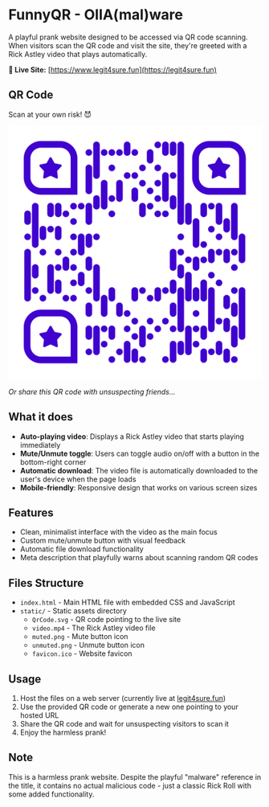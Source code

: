 # FunnyQR - OIIA(mal)ware

A playful prank website designed to be accessed via QR code scanning. When visitors scan the QR code and visit the site, they're greeted with a Rick Astley video that plays automatically.

**🔗 Live Site:** [https://www.legit4sure.fun](https://legit4sure.fun)

## QR Code

Scan at your own risk! 😈

![QR Code](./static/QrCode.svg)

*Or share this QR code with unsuspecting friends...*

## What it does

- **Auto-playing video**: Displays a Rick Astley video that starts playing immediately
- **Mute/Unmute toggle**: Users can toggle audio on/off with a button in the bottom-right corner
- **Automatic download**: The video file is automatically downloaded to the user's device when the page loads
- **Mobile-friendly**: Responsive design that works on various screen sizes

## Features

- Clean, minimalist interface with the video as the main focus
- Custom mute/unmute button with visual feedback
- Automatic file download functionality
- Meta description that playfully warns about scanning random QR codes

## Files Structure

- `index.html` - Main HTML file with embedded CSS and JavaScript
- `static/` - Static assets directory
  - `QrCode.svg` - QR code pointing to the live site
  - `video.mp4` - The Rick Astley video file
  - `muted.png` - Mute button icon
  - `unmuted.png` - Unmute button icon
  - `favicon.ico` - Website favicon

## Usage

1. Host the files on a web server (currently live at [legit4sure.fun](https://legit4sure.fun))
2. Use the provided QR code or generate a new one pointing to your hosted URL
3. Share the QR code and wait for unsuspecting visitors to scan it
4. Enjoy the harmless prank!

## Note

This is a harmless prank website. Despite the playful "malware" reference in the title, it contains no actual malicious code - just a classic Rick Roll with some added functionality.